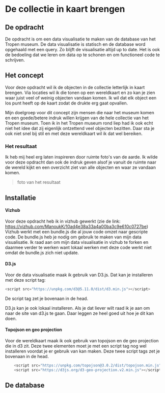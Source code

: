 # De collectie in kaart brengen

## De opdracht
De opdracht is om een data visualisatie te maken van de database van het Tropen museum. De data visualisatie is statisch en de database word opgehaald met een query. Zo blijft de visualisatie altijd up to date. Het is ook de bedoeling dat we leren om data op te schonen en om functioneel code te schrijven. 

## Het concept 
Voor deze opdracht wil ik de objecten in de collectie letterlijk in kaart brengen. Via locaties wil ik die tonen op een wereldkaart en zo kan je zien waar juist veel of weinig objecten vandaan komen. Ik wil dat elk object een los punt heeft op de kaart zodat de drukte erg gaat opvallen. 

Mijn doelgroep voor dit concept zijn mensen die naar het museum komen en een goede/betere indruk willen krijgen van de hele collectie van het Tropen museum. Toen ik in het Tropen museum rond liep had ik ook echt niet het idee dat zij eigenlijk ontzettend veel objecten bezitten. Daar sta je ook niet snel bij stil en met deze wereldkaart wil ik dat wel bereiken. 

### Het resultaat
Ik heb mij heel erg laten inspireren door ruimte foto's van de aarde. Ik wilde voor deze opdracht dan ook de indruk geven alsof je vanuit de ruimte naar de wereld kijkt en een overzicht ziet van alle objecten en waar ze vandaan komen. 

> foto van het resultaat

## Installatie

#### Vizhub
Voor deze opdracht heb ik in vizhub gewerkt (zie de link: https://vizhub.com/ManoukK/10ad4e38a33a4a00ba3c9e610c0727be) Vizhub werkt met een bundle.js die al jouw code omzet naar gescripte code. De bundle.js heb je nodig om gebruik te maken van mijn data visualisatie. Ik raad aan om mijn data visualisatie in vizhub te forken en daarmee verder te werken want lokaal werken met deze code werkt niet omdat de bundle.js zich niet update. 

#### D3.js
Voor de data visualisatie maak ik gebruik van D3.js. Dat kan je installeren met deze script tag:
```js
<script src="https://unpkg.com/d3@5.11.0/dist/d3.min.js"></script>
```
De script tag zet je bovenaan in de head. 

D3.js kan je ook lokaal installeren. Als je dat liever wilt raad ik je aan om naar de site van d3.js te gaan. Daar leggen ze heel goed uit hoe je dit kan doen. 

#### Topojson en geo projection
Voor de wereldkaart maak ik ook gebruik van topojson en de geo projection die in d3 zit. Deze twee elementen moet je met een script tag nog wel installeren voordat je er gebruik van kan maken. Deze twee script tags zet je bovenaan in de head. 
```js
    <script src="https://unpkg.com/topojson@3.0.2/dist/topojson.min.js"></script>
    <script src="https://d3js.org/d3-geo-projection.v2.min.js"></script>
```

## De database
